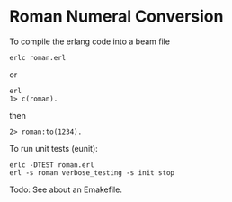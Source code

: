 # Roman Numeral Conversion

To compile the erlang code into a beam file

	erlc roman.erl

or

	erl
	1> c(roman).

then

	2> roman:to(1234).


To run unit tests (eunit):

	erlc -DTEST roman.erl
	erl -s roman verbose_testing -s init stop

Todo: See about an Emakefile.
